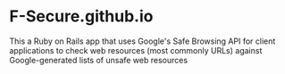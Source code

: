 # F-Secure.github.io
This a Ruby on Rails app that uses Google's Safe Browsing API for client applications to check web resources (most commonly URLs) against Google-generated lists of unsafe web resources
